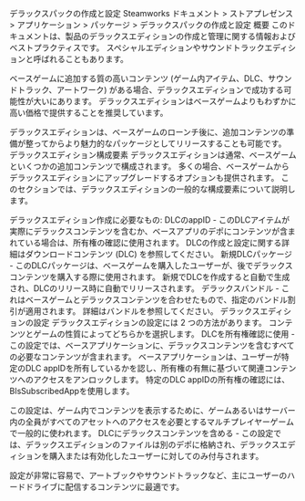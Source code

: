 デラックスパックの作成と設定
Steamworks ドキュメント > ストアプレゼンス > アプリケーション > パッケージ > デラックスパックの作成と設定
概要
このドキュメントは、製品のデラックスエディションの作成と管理に関する情報およびベストプラクティスです。 スペシャルエディションやサウンドトラックエディションと呼ばれることもあります。

ベースゲームに追加する質の高いコンテンツ (ゲーム内アイテム、DLC、サウンドトラック、アートワーク) がある場合、デラックスエディションで成功する可能性が大いにあります。 デラックスエディションはベースゲームよりもわずかに高い価格で提供することを推奨しています。

デラックスエディションは、ベースゲームのローンチ後に、追加コンテンツの準備が整ってからより魅力的なパッケージとしてリリースすることも可能です。
デラックスエディション構成要素
デラックスエディションは通常、ベースゲームといくつかの追加コンテンツで構成されます。 多くの場合、ベースゲームからデラックスエディションにアップグレードするオプションも提供されます。 このセクションでは、デラックスエディションの一般的な構成要素について説明します。

デラックスエディション作成に必要なもの:
DLCのappID - このDLCアイテムが実際にデラックスコンテンツを含むか、ベースアプリのデポにコンテンツが含まれている場合は、所有権の確認に使用されます。 DLCの作成と設定に関する詳細はダウンロードコンテンツ (DLC) を参照してください。
新規DLCパッケージ - このDLCパッケージは、ベースゲームを購入したユーザーが、後でデラックスコンテンツを購入する際に使用されます。 新規でDLCを作成すると自動で生成され、DLCのリリース時に自動でリリースされます。
デラックスバンドル - これはベースゲームとデラックスコンテンツを合わせたもので、指定のバンドル割引が適用されます。 詳細はバンドルを参照してください。
デラックスエディションの設定
デラックスエディションの設定には 2 つの方法があります。 コンテンツとゲームの性質によってどちらかを選択します。
DLCを所有権確認に使用 - この設定では、ベースアプリケーションに、デラックスコンテンツを含むすべての必要なコンテンツが含まれます。 ベースアプリケーションは、ユーザーが特定のDLC appIDを所有しているかを認し、所有権の有無に基づいて関連コンテンツへのアクセスをアンロックします。 特定のDLC appIDの所有権の確認には、BIsSubscribedAppを使用します。

この設定は、ゲーム内でコンテンツを表示するために、ゲームあるいはサーバー内の全員がすべてのアセットへのアクセスを必要とするマルチプレイヤーゲームで一般的に使われます。
DLCにデラックスコンテンツを含める - この設定では、デラックスエディションのファイルは別のデポに格納され、デラックスエディションを購入または有効化したユーザーに対してのみ付与されます。 

設定が非常に容易で、アートブックやサウンドトラックなど、主にユーザーのハードドライブに配信するコンテンツに最適です。